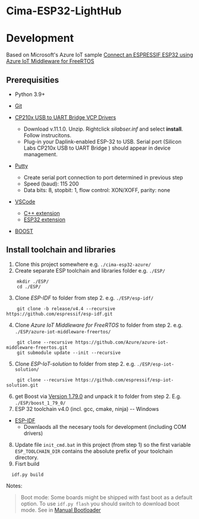 # Cima-ESP32-LightHub

# Development

Based on Microsoft's Azure IoT sample [Connect an ESPRESSIF ESP32 using Azure IoT Middleware for FreeRTOS](https://github.com/Azure-Samples/iot-middleware-freertos-samples/tree/main/demos/projects/ESPRESSIF/esp32)

## Prerequisities

- Python 3.9+
- [Git](https://git-scm.com/download/win)
- [CP210x USB to UART Bridge VCP Drivers](https://www.silabs.com/developers/usb-to-uart-bridge-vcp-drivers)
  - Download v.11.1.0. Unzip. Rightclick _silabser.inf_ and select **install**. Follow instrucitons.
  - Plug-in your Daplink-enabled ESP-32 to USB. Serial port (Silicon Labs CP210x USB to UART Bridge
) should appear in device management.
- [Putty](https://www.chiark.greenend.org.uk/~sgtatham/putty/latest.html)
  - Create serial port connection to port determined in previous step
  - Speed (baud): 115 200
  - Data bits: 8, stopbit: 1, flow control: XON/XOFF, parity: none
- [VSCode](https://code.visualstudio.com/)
  - [C++ extension](https://marketplace.visualstudio.com/items?itemName=ms-vscode.cpptools)
  - [ESP32 extension](https://marketplace.visualstudio.com/items?itemName=espressif.esp-idf-extension)

- [BOOST]()


## Install toolchain and libraries
1. Clone this project somewhere e.g. `./cima-esp32-azure/`
2. Create separate ESP toolchain and libraries folder e.g. `./ESP/`
```
    mkdir ./ESP/
    cd ./ESP/
```
3. Clone _ESP-IDF_ to folder from step 2. e.g. `./ESP/esp-idf/`
```
    git clone -b release/v4.4 --recursive https://github.com/espressif/esp-idf.git
```
4. Clone _Azure IoT Middleware for FreeRTOS_ to folder from step 2. e.g. `./ESP/azure-iot-middleware-freertos/`
```
    git clone --recursive https://github.com/Azure/azure-iot-middleware-freertos.git
    git submodule update --init --recursive
```
5. Clone _ESP-IoT-solution_ to folder from step 2. e.g. `./ESP/esp-iot-solution/`
```
    git clone --recursive https://github.com/espressif/esp-iot-solution.git
```
6. get Boost via [Version 1.79.0](https://www.boost.org/users/history/version_1_79_0.html) and unpack it to folder from step 2. E.g. `./ESP/boost_1_79_0/`
7. ESP 32 toolchain v4.0 (incl. gcc, cmake, ninja) -- Windows
  - [ESP-IDF](https://docs.espressif.com/projects/esp-idf/en/latest/esp32/get-started/windows-setup.html)
    - Downlaods all the necesary tools for development (including COM drivers)

8. Update file `init_cmd.bat` in this project (from step 1) so the first variable `ESP_TOOLCHAIN_DIR` contains the absolute prefix of your toolchain directory.
9. Fisrt build
```
  idf.py build
```

Notes:
> Boot mode: Some boards might be shipped with fast boot as a default option. To use `idf.py flash` you should switch to download boot mode. See in [Manual Bootloader](https://docs.espressif.com/projects/esptool/en/latest/esp32/advanced-topics/boot-mode-selection.html#manual-bootloader)